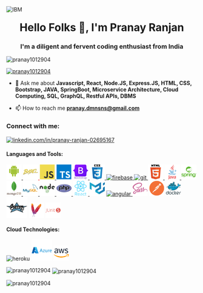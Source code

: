 <img align="left" alt="IBM" src="https://thumbs.gfycat.com/AdolescentAbleCarp-size_restricted.gif" width="100"/>
<h1 align="center">Hello Folks 👋, I'm Pranay Ranjan</h1>
<h3 align="center">I'm a diligent and fervent coding enthusiast from India</h3>
<p align="left"> <img src="https://komarev.com/ghpvc/?username=pranay1012904&label=Profile%20views&color=0e75b6&style=flat" alt="pranay1012904" /> </p>

<p align="left"> <a href="https://github.com/ryo-ma/github-profile-trophy"><img src="https://github-profile-trophy.vercel.app/?username=pranay1012904" alt="pranay1012904" /></a> </p>

- 💬 Ask me about **Javascript, React, Node.JS, Express.JS, HTML, CSS, Bootstrap, JAVA, SpringBoot, Microservice Architecture, Cloud Computing, SQL, GraphQL, Restful APIs, DBMS**

- 📫 How to reach me **pranay.dmnsns@gmail.com**


<h3 align="left">Connect with me:</h3>
<p align="left">
<a href="https://www.linkedin.com/in/pranay-ranjan-1b6503374" target="_blank"><img align="center" src="https://raw.githubusercontent.com/rahuldkjain/github-profile-readme-generator/master/src/images/icons/Social/linked-in-alt.svg" alt="linkedin.com/in/pranay-ranjan-02695167" height="30" width="40" /></a>
</p>

<h4 align="left">Languages and Tools:</h4>
<p align="left"> <a href="https://developer.android.com" target="_blank" rel="noreferrer"> <img src="https://raw.githubusercontent.com/devicons/devicon/master/icons/android/android-original-wordmark.svg" alt="android" width="40" height="40"/> </a> <a href="https://babeljs.io/" target="_blank" rel="noreferrer" style="color:red;"> <img src="https://github.com/devicons/devicon/blob/master/icons/babel/babel-original.svg" alt="babel" width="40" height="40"/> </a> <a href="https://getbootstrap.com" target="_blank" rel="noreferrer"> 
<img src="https://raw.githubusercontent.com/devicons/devicon/master/icons/javascript/javascript-original.svg" alt="javascript" width="40" height="40"/> </a>
<img src="https://raw.githubusercontent.com/devicons/devicon/master/icons/typescript/typescript-original.svg" alt="typescript" width="40" height="40"/>   
<a href="https://kubernetes.io" target="_blank" rel="noreferrer">  
<img src="https://github.com/devicons/devicon/blob/master/icons/bootstrap/bootstrap-original-wordmark.svg" alt="bootstrap" width="40" height="40"/> </a> <a href="https://www.w3schools.com/css/" target="_blank" rel="noreferrer"> <img src="https://raw.githubusercontent.com/devicons/devicon/master/icons/css3/css3-original-wordmark.svg" alt="css3" width="40" height="40"/> </a> <a href="https://expressjs.com" target="_blank" rel="noreferrer">  <img src="https://www.vectorlogo.zone/logos/firebase/firebase-icon.svg" alt="firebase" width="40" height="40"/> </a> <a href="https://git-scm.com/" target="_blank" rel="noreferrer"> <img src="https://www.vectorlogo.zone/logos/git-scm/git-scm-icon.svg" alt="git" width="40" height="40"/> </a> <a href="https://heroku.com" target="_blank" rel="noreferrer"> </a> <a href="https://www.w3.org/html/" target="_blank" rel="noreferrer"> <img src="https://raw.githubusercontent.com/devicons/devicon/master/icons/html5/html5-original-wordmark.svg" alt="html5" width="40" height="40"/> </a> <a href="https://www.java.com" target="_blank" rel="noreferrer">
<img src="https://github.com/devicons/devicon/blob/master/icons/java/java-original-wordmark.svg" alt="express" width="40" height="40"/> </a> <a href="https://firebase.google.com/" target="_blank" rel="noreferrer">
<img src="https://github.com/devicons/devicon/blob/master/icons/spring/spring-original-wordmark.svg" alt="java" width="40" height="40"/> </a> <a href="https://www.mongodb.com/" target="_blank" rel="noreferrer"> <img src="https://raw.githubusercontent.com/devicons/devicon/master/icons/mongodb/mongodb-original-wordmark.svg" alt="mongodb" width="40" height="40"/> </a> <a href="https://www.mysql.com/" target="_blank" rel="noreferrer"> <img src="https://raw.githubusercontent.com/devicons/devicon/master/icons/mysql/mysql-original-wordmark.svg" alt="mysql" width="40" height="40"/> </a> <a href="https://nodejs.org" target="_blank" rel="noreferrer"> <img src="https://raw.githubusercontent.com/devicons/devicon/master/icons/nodejs/nodejs-original-wordmark.svg" alt="nodejs" width="40" height="40"/> </a> <a href="https://www.php.net" target="_blank" rel="noreferrer"> <img src="https://raw.githubusercontent.com/devicons/devicon/master/icons/php/php-original.svg" alt="php" width="40" height="40"/> </a> <a href="https://reactjs.org/" target="_blank" rel="noreferrer"> <img src="https://raw.githubusercontent.com/devicons/devicon/master/icons/react/react-original-wordmark.svg" alt="react" width="40" height="40"/> <img src="https://github.com/devicons/devicon/blob/master/icons/materialui/materialui-original.svg" alt="react" width="40" height="40"/></a> <a href="https://sass-lang.com" target="_blank" rel="noreferrer">
<a href="https://angular.io" target="_blank" rel="noreferrer"> <img src="https://angular.io/assets/images/logos/angular/angular.svg" alt="angular" width="40" height="40"/> </a> 
<img src="https://raw.githubusercontent.com/devicons/devicon/master/icons/sass/sass-original.svg" alt="sass" width="40" height="40"/> </a> 
<img src="https://github.com/devicons/devicon/blob/master/icons/postman/postman-original.svg" alt="sass" width="40" height="40"/>
<img src="https://github.com/devicons/devicon/blob/master/icons/docker/docker-original-wordmark.svg" alt="sass" width="40" height="40"/>
<img src="https://github.com/devicons/devicon/blob/master/icons/groovy/groovy-original.svg" alt="sass" width="55" height="55"/>
<img src="https://github.com/devicons/devicon/blob/master/icons/maven/maven-original.svg" alt="sass" width="40" height="40"/>
<img src="https://github.com/devicons/devicon/blob/master/icons/junit/junit-plain-wordmark.svg" alt="sass" width="40" height="40"/>
</p>
<h4 align="left">Cloud Technologies:</h4>
<p align="left">
<img src="https://www.vectorlogo.zone/logos/heroku/heroku-icon.svg" alt="heroku" width="40" height="40"/>
<img src="https://github.com/devicons/devicon/blob/master/icons/azure/azure-original-wordmark.svg" alt="typescript" width="55" height="55"/>
<img src="https://github.com/devicons/devicon/blob/master/icons/amazonwebservices/amazonwebservices-original-wordmark.svg" alt="typescript" width="40" height="40"/>
</p>

<p><img align="left" src="https://github-readme-stats.vercel.app/api/top-langs?username=pranay1012904&show_icons=true&locale=en&layout=compact" alt="pranay1012904" /></p>

<p>&nbsp;<img align="center" src="https://github-readme-stats.vercel.app/api?username=pranay1012904&show_icons=true&locale=en" alt="pranay1012904" /></p>

<p><img align="center" src="https://github-readme-streak-stats.herokuapp.com/?user=pranay1012904&" alt="pranay1012904" /></p>
